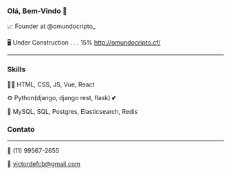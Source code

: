 
### Olá, Bem-Vindo 👋

📈 Founder at @omundocripto_

🖥️ Under Construction . . . 15%  http://omundocripto.cf/
__________________________________________

### Skills
👨‍💻 HTML, CSS, JS, Vue, React 

⚙️ Python(django, django rest, flask) 💕

💽 MySQL, SQL, Postgres, Elasticsearch, Redis

### Contato
__________________________________________
📲 (11) 99567-2655

📩 victordefcb@gmail.com






